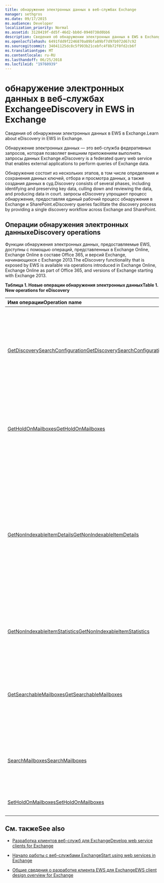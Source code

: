 ```yaml
---
title: обнаружение электронных данных в веб-службах Exchange
manager: sethgros
ms.date: 09/17/2015
ms.audience: Developer
localization_priority: Normal
ms.assetid: 3128419f-dd5f-46d2-bb0d-0940738d0bb6
description: Сведения об обнаружении электронных данных в EWS в Exchange.
ms.openlocfilehash: 6491fdd9f2246870a89bfa89bf7d97b972d67c92
ms.sourcegitcommit: 34041125dc8c5f993b21cebfc4f8b72f0fd2cb6f
ms.translationtype: MT
ms.contentlocale: ru-RU
ms.lasthandoff: 06/25/2018
ms.locfileid: "19760939"
---
```

# <a name="ediscovery-in-ews-in-exchange"></a><span data-ttu-id="2717c-103">обнаружение электронных данных в веб-службах Exchange</span><span class="sxs-lookup"><span data-stu-id="2717c-103">eDiscovery in EWS in Exchange</span></span>

<span data-ttu-id="2717c-104">Сведения об обнаружении электронных данных в EWS в Exchange.</span><span class="sxs-lookup"><span data-stu-id="2717c-104">Learn about eDiscovery in EWS in Exchange.</span></span>
  
<span data-ttu-id="2717c-105">Обнаружение электронных данных — это веб-служба федеративных запросов, которая позволяет внешним приложениям выполнять запросы данных Exchange.</span><span class="sxs-lookup"><span data-stu-id="2717c-105">eDiscovery is a federated query web service that enables external applications to perform queries of Exchange data.</span></span>
  
<span data-ttu-id="2717c-106">Обнаружение состоит из нескольких этапов, в том числе определения и сохранения данных ключей, отбора и просмотра данных, а также создания данных в суд.</span><span class="sxs-lookup"><span data-stu-id="2717c-106">Discovery consists of several phases, including identifying and preserving key data, culling down and reviewing the data, and producing data in court.</span></span> <span data-ttu-id="2717c-107">запросы eDiscovery упрощают процесс обнаружения, предоставляя единый рабочий процесс обнаружения в Exchange и SharePoint.</span><span class="sxs-lookup"><span data-stu-id="2717c-107">eDiscovery queries facilitate the discovery process by providing a single discovery workflow across Exchange and SharePoint.</span></span>
  
## <a name="ediscovery-operations"></a><span data-ttu-id="2717c-108">Операции обнаружения электронных данных</span><span class="sxs-lookup"><span data-stu-id="2717c-108">eDiscovery operations</span></span>

<span data-ttu-id="2717c-109">Функции обнаружения электронных данных, предоставляемые EWS, доступны с помощью операций, представленных в Exchange Online, Exchange Online в составе Office 365, и версий Exchange, начинающихся с Exchange 2013.</span><span class="sxs-lookup"><span data-stu-id="2717c-109">The eDiscovery functionality that is exposed by EWS is available via operations introduced in Exchange Online, Exchange Online as part of Office 365, and versions of Exchange starting with Exchange 2013.</span></span> 
  
<span data-ttu-id="2717c-110">**Таблица 1. Новые операции обнаружения электронных данных**</span><span class="sxs-lookup"><span data-stu-id="2717c-110">**Table 1. New operations for eDiscovery**</span></span>

|<span data-ttu-id="2717c-111">**Имя операции**</span><span class="sxs-lookup"><span data-stu-id="2717c-111">**Operation name**</span></span>|<span data-ttu-id="2717c-112">**Описание**</span><span class="sxs-lookup"><span data-stu-id="2717c-112">**Description**</span></span>|
|:-----|:-----|
|[<span data-ttu-id="2717c-113">GetDiscoverySearchConfiguration</span><span class="sxs-lookup"><span data-stu-id="2717c-113">GetDiscoverySearchConfiguration</span></span>](http://msdn.microsoft.com/library/8a54a6dc-110c-4972-a8bc-5ddb43c4b857%28Office.15%29.aspx) <br/> |<span data-ttu-id="2717c-114">Получает сведения о конфигурации для удержаний на месте, сохраненных поисков и почтовых ящиков, которые включены для поиска при обнаружении.</span><span class="sxs-lookup"><span data-stu-id="2717c-114">Gets configuration information for in-place holds, saved discovery searches, and the mailboxes that are enabled for discovery search.</span></span>  <br/> |
|[<span data-ttu-id="2717c-115">GetHoldOnMailboxes</span><span class="sxs-lookup"><span data-stu-id="2717c-115">GetHoldOnMailboxes</span></span>](http://msdn.microsoft.com/library/9157f329-80b4-4cd0-a158-378064966ae6%28Office.15%29.aspx) <br/> |<span data-ttu-id="2717c-116">Получает состояние хранения на основе запроса, которое задается с помощью [операции SetHoldOnMailboxes](http://msdn.microsoft.com/library/9015a0d8-3495-461b-aa79-797d23169585%28Office.15%29.aspx).</span><span class="sxs-lookup"><span data-stu-id="2717c-116">Gets the status of a query-based hold, which is set by using the [SetHoldOnMailboxes operation](http://msdn.microsoft.com/library/9015a0d8-3495-461b-aa79-797d23169585%28Office.15%29.aspx).</span></span>  <br/> |
|[<span data-ttu-id="2717c-117">GetNonIndexableItemDetails</span><span class="sxs-lookup"><span data-stu-id="2717c-117">GetNonIndexableItemDetails</span></span>](http://msdn.microsoft.com/library/9279c3ad-f7c8-4bbc-b0a7-2c78416cb39a%28Office.15%29.aspx) <br/> |<span data-ttu-id="2717c-118">Получает сведения о элементах, которые не удается индексировать.</span><span class="sxs-lookup"><span data-stu-id="2717c-118">Retrieves details about items that cannot be indexed.</span></span> <span data-ttu-id="2717c-119">Это относится только к идентификатору элемента, к коду ошибки, описанию ошибки, при попытке индексирования элемента и дополнительной информации о файле.</span><span class="sxs-lookup"><span data-stu-id="2717c-119">This includes, but is not limited to, the item identifier, an error code, an error description, when an attempt was made to index the item, and additional information about the file.</span></span>  <br/> |
|[<span data-ttu-id="2717c-120">GetNonIndexableItemStatistics</span><span class="sxs-lookup"><span data-stu-id="2717c-120">GetNonIndexableItemStatistics</span></span>](http://msdn.microsoft.com/library/ed077877-9d98-4434-b8b6-a4a905e7f7a6%28Office.15%29.aspx) <br/> |<span data-ttu-id="2717c-121">Получает количество элементов, которые не удается индексировать в почтовом ящике.</span><span class="sxs-lookup"><span data-stu-id="2717c-121">Retrieves the count of items that cannot be indexed in a mailbox.</span></span>  <br/> |
|[<span data-ttu-id="2717c-122">GetSearchableMailboxes</span><span class="sxs-lookup"><span data-stu-id="2717c-122">GetSearchableMailboxes</span></span>](http://msdn.microsoft.com/library/47f8ff57-4835-4d2d-9136-44afb31a4cbe%28Office.15%29.aspx) <br/> |<span data-ttu-id="2717c-123">Получает список почтовых ящиков, у которых у клиента есть разрешение на поиск и выполнение обнаружения электронных данных.</span><span class="sxs-lookup"><span data-stu-id="2717c-123">Gets a list of mailboxes that the client has permission to search or perform eDiscovery on.</span></span>  <br/> |
|[<span data-ttu-id="2717c-124">SearchMailboxes</span><span class="sxs-lookup"><span data-stu-id="2717c-124">SearchMailboxes</span></span>](http://msdn.microsoft.com/library/8a67c1d8-d021-4e68-aa62-35f7d9c2edc7%28Office.15%29.aspx) <br/> |<span data-ttu-id="2717c-125">Ищет элементы в определенных почтовых ящиках, которые совпадают с ключевыми словами запроса.</span><span class="sxs-lookup"><span data-stu-id="2717c-125">Searches for items in specific mailboxes that match query keywords.</span></span>  <br/> |
|[<span data-ttu-id="2717c-126">SetHoldOnMailboxes</span><span class="sxs-lookup"><span data-stu-id="2717c-126">SetHoldOnMailboxes</span></span>](http://msdn.microsoft.com/library/9015a0d8-3495-461b-aa79-797d23169585%28Office.15%29.aspx) <br/> |<span data-ttu-id="2717c-127">Задает для элементов удержание на основе запроса.</span><span class="sxs-lookup"><span data-stu-id="2717c-127">Sets a query-based hold on items.</span></span>  <br/> |
   
## <a name="see-also"></a><span data-ttu-id="2717c-128">См. также</span><span class="sxs-lookup"><span data-stu-id="2717c-128">See also</span></span>

- [<span data-ttu-id="2717c-129">Разработка клиентов веб-служб для Exchange</span><span class="sxs-lookup"><span data-stu-id="2717c-129">Develop web service clients for Exchange</span></span>](develop-web-service-clients-for-exchange.md)
    
- [<span data-ttu-id="2717c-130">Начало работы с веб-службами Exchange</span><span class="sxs-lookup"><span data-stu-id="2717c-130">Start using web services in Exchange</span></span>](start-using-web-services-in-exchange.md)
    
- [<span data-ttu-id="2717c-131">Общие сведения о разработке клиента EWS для Exchange</span><span class="sxs-lookup"><span data-stu-id="2717c-131">EWS client design overview for Exchange</span></span>](ews-client-design-overview-for-exchange.md)
    

